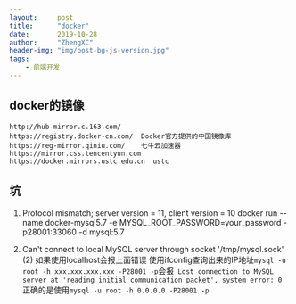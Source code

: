 ```yaml
---
layout:     post
title:      "docker"
date:       2019-10-28
author:     "ZhengXC"
header-img: "img/post-bg-js-version.jpg"
tags:
    - 前端开发
---
```



## docker的镜像
```
http://hub-mirror.c.163.com/
https://registry.docker-cn.com/  Docker官方提供的中国镜像库
https://reg-mirror.qiniu.com/    七牛云加速器
https://mirror.css.tencentyun.com
https://docker.mirrors.ustc.edu.cn  ustc
```


## 坑
1. Protocol mismatch; server version = 11, client version = 10
docker run --name docker-mysql5.7 -e MYSQL_ROOT_PASSWORD=your_password -p28001:33060 -d mysql:5.7

2. Can't connect to local MySQL server through socket '/tmp/mysql.sock' (2)
如果使用localhost会报上面错误
使用ifconfig查询出来的IP地址`mysql -u root -h xxx.xxx.xxx.xxx -P28001 -p`会报` Lost connection to MySQL server at 'reading initial communication packet', system error: 0`
正确的是使用`mysql -u root -h 0.0.0.0 -P28001 -p`













 










